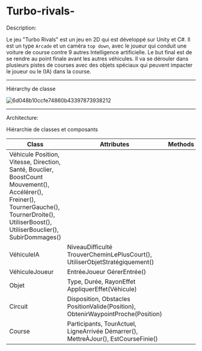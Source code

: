 # Turbo-rivals-

Description:

Le jeu "Turbo Rivals" est un jeu en 2D qui est développé sur Unity et C#. Il est un type ``Arcade`` et un caméra ``top down``, avec le joueur qui conduit une voiture de course contre 9 autres Intelligence artificielle. Le but final est de se rendre au point finale avant les autres véhicules. 
Il va se dérouler dans plusieurs pistes de courses avec des objets spéciaux qui peuvent impacter le joueur ou le (IA) dans la course. 


---------------------
Hiérarchy de classe 

![6d048b10ccfe74860b43397873938212](https://github.com/user-attachments/assets/1f60f07a-3860-4e10-83d5-6c8ebc9e7dc6)


----------------------------------------

Architecture:

Hiérarchie de classes et composants

| Class | Attributes | Methods |
|---|---|---|
| Véhicule	Position, Vitesse, Direction, Santé, Bouclier, BoostCount	Mouvement(), Accélérer(), Freiner(), TournerGauche(), TournerDroite(), UtiliserBoost(), UtiliserBouclier(), SubirDommages() |
| VéhiculeIA |	NiveauDifficulté	TrouverCheminLePlusCourt(), UtiliserObjetStratégiquement() |
| VéhiculeJoueur |	EntréeJoueur	GérerEntrée() |
| Objet |	Type, Durée, RayonEffet	AppliquerEffet(Véhicule) |
| Circuit |	Disposition, Obstacles	PositionValide(Position), ObtenirWaypointProche(Position) |
| Course |	Participants, TourActuel, LigneArrivée	Démarrer(), MettreÀJour(), EstCourseFinie() |

